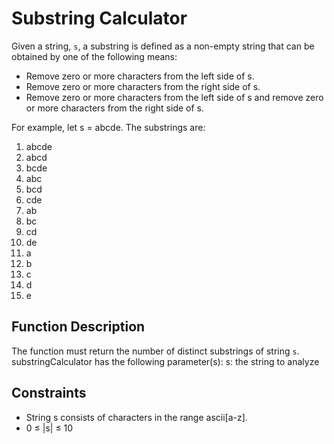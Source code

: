 # Substring Calculator
Given a string, `s`, a substring is defined as a non-empty string that can be obtained by one of the following means:
* Remove zero or more characters from the left side of s.
* Remove zero or more characters from the right side of s.
* Remove zero or more characters from the left side of s and remove zero or more characters from the right side of s.

For example, let s = abcde. The substrings are:
1. abcde
2. abcd
3. bcde
4. abc
5. bcd
6. cde
7. ab
8. bc
9. cd
10. de
11. a
12. b
13. c
14. d
15. e

## Function Description
The function must return the number of distinct substrings of string `s`. substringCalculator has the following parameter(s):
s: the string to analyze

## Constraints
* String s consists of characters in the range ascii[a-z].
* 0 ≤ |s| ≤ 10
